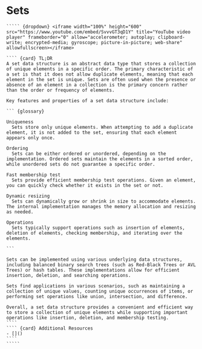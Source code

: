 # Sets

`````` {div} full-width
````` {dropdown} <iframe width="100%" height="600" src="https://www.youtube.com/embed/SvvvGT3qD1Y" title="YouTube video player" frameborder="0" allow="accelerometer; autoplay; clipboard-write; encrypted-media; gyroscope; picture-in-picture; web-share" allowfullscreen></iframe>

```` {card} TL;DR
A set data structure is an abstract data type that stores a collection of unique elements in a specific order. The primary characteristic of a set is that it does not allow duplicate elements, meaning that each element in the set is unique. Sets are often used when the presence or absence of an element in a collection is the primary concern rather than the order or frequency of elements.  

Key features and properties of a set data structure include:

``` {glossary}

Uniqueness  
  Sets store only unique elements. When attempting to add a duplicate element, it is not added to the set, ensuring that each element appears only once.

Ordering
  Sets can be either ordered or unordered, depending on the implementation. Ordered sets maintain the elements in a sorted order, while unordered sets do not guarantee a specific order.

Fast membership test
  Sets provide efficient membership test operations. Given an element, you can quickly check whether it exists in the set or not.

Dynamic resizing
  Sets can dynamically grow or shrink in size to accommodate elements. The internal implementation manages the memory allocation and resizing as needed.

Operations
  Sets typically support operations such as insertion of elements, deletion of elements, checking membership, and iterating over the elements.

```

Sets can be implemented using various underlying data structures, including balanced binary search trees (such as Red-Black Trees or AVL Trees) or hash tables. These implementations allow for efficient insertion, deletion, and searching operations.

Sets find applications in various scenarios, such as maintaining a collection of unique values, counting unique occurrences of items, or performing set operations like union, intersection, and difference.

Overall, a set data structure provides a convenient and efficient way to store a collection of unique elements while supporting important operations like insertion, deletion, and membership testing.
````
```` {card} Additional Resources
- []()
````
`````
``````